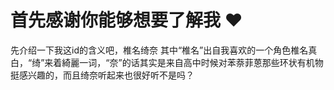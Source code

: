 # 首先感谢你能够想要了解我 ♥️ 

先介绍一下我这id的含义吧，椎名绮奈  其中“椎名”出自我喜欢的一个角色椎名真白，“绮”来着綺麗一词，“奈”的话其实是来自高中时候对苯萘菲蒽那些环状有机物挺感兴趣的，而且绮奈听起来也很好听不是吗？

